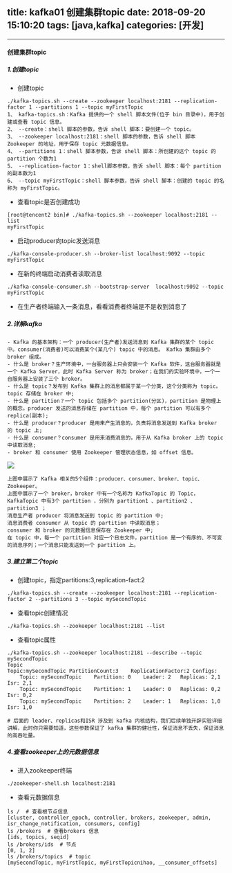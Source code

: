 title: kafka01 创建集群topic
date: 2018-09-20 15:10:20
tags: [java,kafka]
categories: [开发]
---

---
#### 创建集群topic
##### 1.创建topic

<!--more-->

- 创建topic

```
./kafka-topics.sh --create --zookeeper localhost:2181 --replication-factor 1 --partitions 1 --topic myFirstTopic
1、 kafka-topics.sh：Kafka 提供的一个 shell 脚本文件(位于 bin 目录中)，用于创建或查看 topic 信息。 
2、 --create：shell 脚本的参数，告诉 shell 脚本：要创建一个 topic。 
3、 --zookeeper localhost:2181：shell 脚本的参数，告诉 shell 脚本 Zookeeper 的地址，用于保存 topic 元数据信息。 
4、 --partitions 1：shell 脚本参数，告诉 shell 脚本：所创建的这个 topic 的 partition 个数为1 
5、 --replication-factor 1：shell脚本参数，告诉 shell 脚本：每个 partition 的副本数为1 
6、 --topic myFirstTopic：shell 脚本参数，告诉 shell 脚本：创建的 topic 的名称为 myFirstTopic。
```

- 查看topic是否创建成功

```
[root@tencent2 bin]# ./kafka-topics.sh --zookeeper localhost:2181 --list
myFirstTopic
```

- 启动producer向topic发送消息

```
./kafka-console-producer.sh --broker-list localhost:9092 --topic myFirstTopic
```

- 在新的终端启动消费者读取消息

```
./kafka-console-consumer.sh --bootstrap-server  localhost:9092 --topic myFirstTopic
```

- 在生产者终端输入一条消息，看看消费者终端是不是收到消息了

##### 2.详解kafka

```
- Kafka 的基本架构：一个 producer(生产者)发送消息到 Kafka 集群的某个 topic 中。consumer(消费者)可以消费某个(某几个) topic 中的消息。 Kafka 集群由多个 broker 组成。
- 什么是 broker？生产环境中，一台服务器上只会安装一个 Kafka 软件，这台服务器就是一个 Kafka Server，此时 Kafka Server 称为 broker；在我们的实验环境中，一个一台服务器上安装了三个 broker。
- 什么是 topic？发布到 Kafka 集群上的消息都属于某一个分类，这个分类称为 topic。topic 存储在 broker 中;
- 什么是 partition？一个 topic 包括多个 partition(分区)，partition 是物理上的概念。producer 发送的消息存储在 partition 中，每个 partition 可以有多个 replica(副本);
- 什么是 producer？producer 是用来产生消息的，负责将消息发送到 Kafka broker 的 topic 上;
- 什么是 consumer？consumer 是用来消费消息的，用于从 Kafka broker 上的 topic 中读取消息;
- broker 和 consumer 使用 Zookeeper 管理状态信息，如 offset 信息。
```

![](https://upload-images.jianshu.io/upload_images/2572206-b655bf212fedd885.png?imageMogr2/auto-orient/strip%7CimageView2/2/w/1240)

```
上图中展示了 Kafka 相关的5个组件：producer、consumer、broker、topic、Zookeeper。
上图中展示了一个 broker，broker 中有一个名称为 KafkaTopic 的 Topic，KafkaTopic 中有3个 partition ，分别为 partition1 、partition2 、partition3 ；
消息生产者 producer 将消息发送到 topic 的 partition 中;
消息消费者 consumer 从 topic 的 partition 中读取消息；
consumer 和 broker 的元数据信息保存在 Zookeeper 中;
在 topic 中，每一个 partition 对应一个日志文件，partition 是一个有序的、不可变的消息序列；一个消息只能发送到一个 partition 上。
```

##### 3.建立第二个topic
- 创建topic，指定partitions:3,replication-fact:2

```
./kafka-topics.sh --create --zookeeper localhost:2181 --replication-factor 2 --partitions 3 --topic mySecondTopic
```

- 查看topic创建情况

```
./kafka-topics.sh --zookeeper localhost:2181 --list
```

- 查看topic属性

```
./kafka-topics.sh --zookeeper localhost:2181 --describe --topic mySecondTopic
Topic
Topic:mySecondTopic	PartitionCount:3	ReplicationFactor:2	Configs:
	Topic: mySecondTopic	Partition: 0	Leader: 2	Replicas: 2,1	Isr: 2,1
	Topic: mySecondTopic	Partition: 1	Leader: 0	Replicas: 0,2	Isr: 0,2
	Topic: mySecondTopic	Partition: 2	Leader: 1	Replicas: 1,0	Isr: 1,0

# 后面的 leader、replicas和ISR 涉及到 kafka 内核结构，我们后续单独开辟实验详细讲解，此时你只需要知道，这些参数保证了 kafka 集群的健壮性，保证消息不丢失，保证消息的高吞吐量。
```

##### 4.查看zookeeper上的元数据信息
- 进入zookeeper终端

```
./zookeeper-shell.sh localhost:2181
```

- 查看元数据信息

```
ls /  # 查看根节点信息
[cluster, controller_epoch, controller, brokers, zookeeper, admin, isr_change_notification, consumers, config]
ls /brokers  # 查看brokers 信息
[ids, topics, seqid]
ls /brokers/ids  # 节点
[0, 1, 2]
ls /brokers/topics  # topic
[mySecondTopic, myFirstTopic, myFirstTopicnihao, __consumer_offsets]
```


